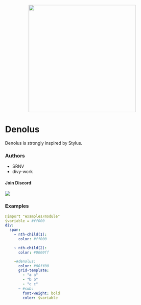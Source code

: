 <p align="center">
    <img src="https://github.com/divy-work/denolus/master/assets/denolus_official_logo.svg" width="350">
</p>

# Denolus

Denolus is strongly inspired by Stylus.

### Authors

* SRNV
* divy-work

#### Join Discord

[![](https://discordapp.com/api/guilds/715564894904123424/widget.png?style=banner2)](https://discord.gg/uqywa4W)

### Examples
```yaml
@import "examples/module"
$variable = #ff000
div:
  span:
    ~ nth-child(1):
      color: #ff000

    ~ nth-child(2):
      color: #0000ff

    ~#denolus:
      color: #00ff00
      grid-template:
        - "a a"
        - "b b"
        - "c c"
      ~ #sub:
        font-weight: bold
        color: $variable
```
